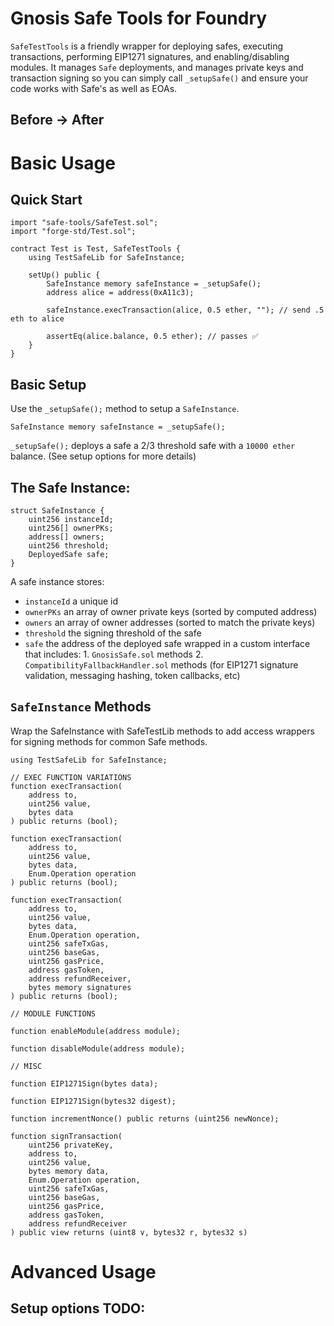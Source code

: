 # Gnosis Safe Tools for Foundry
`SafeTestTools` is a friendly wrapper for deploying safes, executing transactions, performing EIP1271 signatures, and enabling/disabling modules. It manages `Safe` deployments, and manages private keys and transaction signing so you can simply call `_setupSafe()` and ensure your code works with Safe's as well as EOAs.

## Before -> After



# Basic Usage

## Quick Start 

```solidity 
import "safe-tools/SafeTest.sol";
import "forge-std/Test.sol";

contract Test is Test, SafeTestTools {
    using TestSafeLib for SafeInstance;

    setUp() public {
        SafeInstance memory safeInstance = _setupSafe();
        address alice = address(0xA11c3);

        safeInstance.execTransaction(alice, 0.5 ether, ""); // send .5 eth to alice

        assertEq(alice.balance, 0.5 ether); // passes ✅
    }
}
```
## Basic Setup
Use the `_setupSafe();` method to setup a `SafeInstance`.
```solidity
SafeInstance memory safeInstance = _setupSafe();
```
`_setupSafe();` deploys a safe a 2/3 threshold safe with a `10000 ether` balance.
(See setup options for more details)

## The Safe Instance:
```solidity
struct SafeInstance {
    uint256 instanceId;
    uint256[] ownerPKs;
    address[] owners;
    uint256 threshold;
    DeployedSafe safe; 
}
```

A safe instance stores:
- `instanceId` a unique id
- `ownerPKs` an array of owner private keys (sorted by computed address) 
- `owners` an array of owner addresses (sorted to match the private keys) 
- `threshold` the signing threshold of the safe
- `safe` the address of the deployed safe wrapped in a custom interface that includes: 1. `GnosisSafe.sol` methods 2. `CompatibilityFallbackHandler.sol` methods (for EIP1271 signature validation, messaging hashing, token callbacks, etc)

## `SafeInstance` Methods
Wrap the SafeInstance with SafeTestLib methods to add access wrappers for signing methods for common Safe methods.
```solidity
using TestSafeLib for SafeInstance;
```

```solidity
// EXEC FUNCTION VARIATIONS
function execTransaction(
    address to,
    uint256 value,
    bytes data
) public returns (bool);

function execTransaction(
    address to,
    uint256 value,
    bytes data,
    Enum.Operation operation
) public returns (bool);

function execTransaction(
    address to,
    uint256 value,
    bytes data,
    Enum.Operation operation,
    uint256 safeTxGas,
    uint256 baseGas,
    uint256 gasPrice,
    address gasToken,
    address refundReceiver,
    bytes memory signatures
) public returns (bool);

// MODULE FUNCTIONS

function enableModule(address module);

function disableModule(address module);

// MISC

function EIP1271Sign(bytes data);

function EIP1271Sign(bytes32 digest);

function incrementNonce() public returns (uint256 newNonce);

function signTransaction(
    uint256 privateKey,
    address to,
    uint256 value,
    bytes memory data,
    Enum.Operation operation,
    uint256 safeTxGas,
    uint256 baseGas,
    uint256 gasPrice,
    address gasToken,
    address refundReceiver
) public view returns (uint8 v, bytes32 r, bytes32 s)

```
# Advanced Usage
## Setup options TODO:
```solidity

```